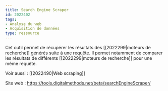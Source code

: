 ```yaml
---
title: Search Engine Scraper
id: 2022402
tags:
- Analyse du web
- Acquisition de données
type: ressource
---
```


Cet outil permet de récupérer les résultats des [[2022299|moteurs de recherche]] générés suite à une requête. Il permet notamment de comparer les résultats de différents [[2022299|moteurs de recherche]] pour une même requête.

Voir aussi : [[2022490|Web scraping]]

Site web : <https://tools.digitalmethods.net/beta/searchEngineScraper/>

